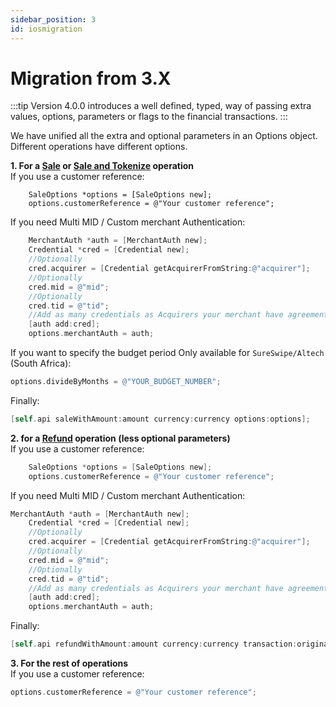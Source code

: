 ```yaml
---
sidebar_position: 3
id: iosmigration
---
```





# Migration from 3.X


:::tip
Version 4.0.0 introduces a well defined, typed, way of passing extra values, options, parameters or flags to the financial transactions.
:::


We have unified all the extra and optional parameters in an Options object. Different operations have different options.

**1. For a [Sale](iostransactions.md#2) or [Sale and Tokenize](iostransactions.md#4) operation**<br />If you use a customer reference:

```
	SaleOptions *options = [SaleOptions new];
	options.customerReference = @"Your customer reference";
```                 

 
If you need Multi MID / Custom merchant Authentication:

   
````objectivec  
	MerchantAuth *auth = [MerchantAuth new];
	Credential *cred = [Credential new];
	//Optionally
	cred.acquirer = [Credential getAcquirerFromString:@"acquirer"];
	//Optionally
	cred.mid = @"mid";
	//Optionally
	cred.tid = @"tid";
	//Add as many credentials as Acquirers your merchant have agreements with
	[auth add:cred];
	options.merchantAuth = auth;
````

If you want to specify the budget period Only available for `SureSwipe/Altech` (South Africa):

````objectivec  
options.divideByMonths = @"YOUR_BUDGET_NUMBER";
 ````

Finally:

````objectivec   
[self.api saleWithAmount:amount currency:currency options:options];
````    

   
**2. for a [Refund](iostransactions.md#5) operation (less optional parameters)**<br />If you use a customer reference:
  
````objectivec
	SaleOptions *options = [SaleOptions new];
	options.customerReference = @"Your customer reference";
````
    
If you need Multi MID / Custom merchant Authentication:

````objectivec
MerchantAuth *auth = [MerchantAuth new];
	Credential *cred = [Credential new];
	//Optionally
	cred.acquirer = [Credential getAcquirerFromString:@"acquirer"];
	//Optionally
	cred.mid = @"mid";
	//Optionally
	cred.tid = @"tid";
	//Add as many credentials as Acquirers your merchant have agreements with
	[auth add:cred];
	options.merchantAuth = auth;
````                       
Finally:

```objectivec
[self.api refundWithAmount:amount currency:currency transaction:originalTransactionID options:options];
```             

**3. For the rest of operations**<br />If you use a customer reference:

```objectivec
options.customerReference = @"Your customer reference";
```